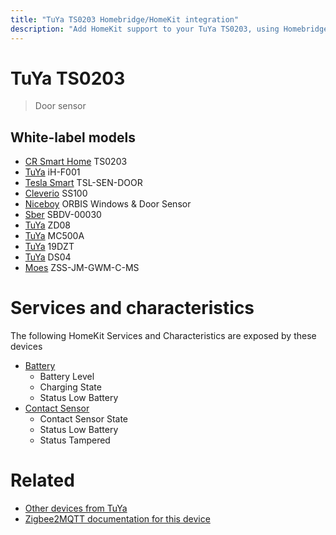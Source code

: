 ```yaml
---
title: "TuYa TS0203 Homebridge/HomeKit integration"
description: "Add HomeKit support to your TuYa TS0203, using Homebridge, Zigbee2MQTT and homebridge-z2m."
---
```

<!---
This file has been GENERATED using src/docgen/docgen.ts
DO NOT EDIT THIS FILE MANUALLY!
-->
# TuYa TS0203
> Door sensor


## White-label models
* [CR Smart Home](../index.md#cr_smart_home) TS0203
* [TuYa](../index.md#tuya) iH-F001
* [Tesla Smart](../index.md#tesla_smart) TSL-SEN-DOOR
* [Cleverio](../index.md#cleverio) SS100
* [Niceboy](../index.md#niceboy) ORBIS Windows & Door Sensor
* [Sber](../index.md#sber) SBDV-00030
* [TuYa](../index.md#tuya) ZD08
* [TuYa](../index.md#tuya) MC500A
* [TuYa](../index.md#tuya) 19DZT
* [TuYa](../index.md#tuya) DS04
* [Moes](../index.md#moes) ZSS-JM-GWM-C-MS

# Services and characteristics
The following HomeKit Services and Characteristics are exposed by
these devices

* [Battery](../../battery.md)
  * Battery Level
  * Charging State
  * Status Low Battery
* [Contact Sensor](../../sensors.md)
  * Contact Sensor State
  * Status Low Battery
  * Status Tampered


# Related
* [Other devices from TuYa](../index.md#tuya)
* [Zigbee2MQTT documentation for this device](https://www.zigbee2mqtt.io/devices/TS0203.html)
